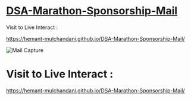 # [DSA-Marathon-Sponsorship-Mail](https://hemant-mulchandani.github.io/DSA-Marathon-Sponsorship-Mail/) 
  
  Visit to Live Interact : 
  
  https://hemant-mulchandani.github.io/DSA-Marathon-Sponsorship-Mail/
 
  ![Mail Capture](https://github.com/Hemant-Mulchandani/DSA-Marathon-Sponsorship-Mail/blob/main/DSA%20Marathon%20Sponsorship%20Mail%20Capture.png) 
  
# Visit to Live Interact : 
  
  https://hemant-mulchandani.github.io/DSA-Marathon-Sponsorship-Mail/
 
 
